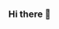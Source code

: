### Hi there 👋

<!--
**rominaoji/rominaoji** is a ✨ _special_ ✨ repository because its `README.md` (this file) appears on your GitHub profile.

Here are some ideas to get you started:

- 🔭 I’m currently working on Persian Spell Checker
- 🌱 I’m currently Master student of University of Tehran 
- 💬 I'm in love with Natural Language Processing !
- 📫 How to reach me: romina.oji.ro@gmail.com
-->
